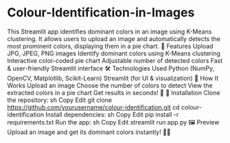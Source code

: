 # Colour-Identification-in-Images
This Streamlit app identifies dominant colors in an image using K-Means clustering. It allows users to upload an image and automatically detects the most prominent colors, displaying them in a pie chart.
🚀 Features
Upload JPG, JPEG, PNG images
Identify dominant colors using K-Means clustering
Interactive color-coded pie chart
Adjustable number of detected colors
Fast & user-friendly Streamlit interface
🛠️ Technologies Used
Python (NumPy, OpenCV, Matplotlib, Scikit-Learn)
Streamlit (for UI & visualization)
📸 How It Works
Upload an image
Choose the number of colors to detect
View the extracted colors in a pie chart
Get results in seconds! 🚀
🔧 Installation
Clone the repository:
sh
Copy
Edit
git clone https://github.com/yourusername/colour-identification.git
cd colour-identification
Install dependencies:
sh
Copy
Edit
pip install -r requirements.txt
Run the app:
sh
Copy
Edit
streamlit run app.py
🖼️ Preview
Upload an image and get its dominant colors instantly! 🎨✨
